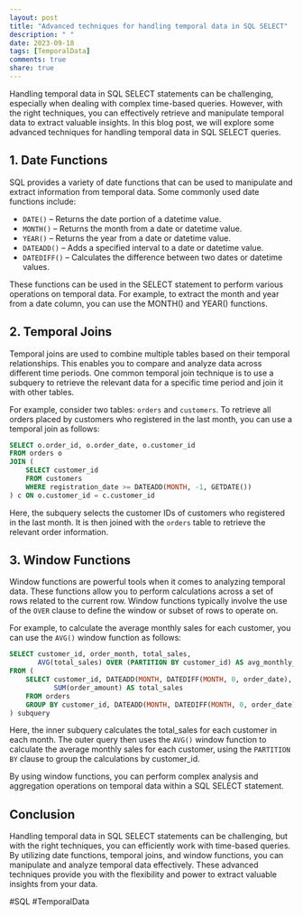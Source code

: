 ```yaml
---
layout: post
title: "Advanced techniques for handling temporal data in SQL SELECT"
description: " "
date: 2023-09-18
tags: [TemporalData]
comments: true
share: true
---
```


Handling temporal data in SQL SELECT statements can be challenging, especially when dealing with complex time-based queries. However, with the right techniques, you can effectively retrieve and manipulate temporal data to extract valuable insights. In this blog post, we will explore some advanced techniques for handling temporal data in SQL SELECT queries.

## 1. Date Functions
SQL provides a variety of date functions that can be used to manipulate and extract information from temporal data. Some commonly used date functions include:
- `DATE()` – Returns the date portion of a datetime value.
- `MONTH()` – Returns the month from a date or datetime value.
- `YEAR()` – Returns the year from a date or datetime value.
- `DATEADD()` – Adds a specified interval to a date or datetime value.
- `DATEDIFF()` – Calculates the difference between two dates or datetime values.

These functions can be used in the SELECT statement to perform various operations on temporal data. For example, to extract the month and year from a date column, you can use the MONTH() and YEAR() functions.

## 2. Temporal Joins
Temporal joins are used to combine multiple tables based on their temporal relationships. This enables you to compare and analyze data across different time periods. One common temporal join technique is to use a subquery to retrieve the relevant data for a specific time period and join it with other tables.

For example, consider two tables: `orders` and `customers`. To retrieve all orders placed by customers who registered in the last month, you can use a temporal join as follows:

```sql
SELECT o.order_id, o.order_date, o.customer_id
FROM orders o
JOIN (
    SELECT customer_id
    FROM customers
    WHERE registration_date >= DATEADD(MONTH, -1, GETDATE())
) c ON o.customer_id = c.customer_id
```

Here, the subquery selects the customer IDs of customers who registered in the last month. It is then joined with the `orders` table to retrieve the relevant order information.

## 3. Window Functions
Window functions are powerful tools when it comes to analyzing temporal data. These functions allow you to perform calculations across a set of rows related to the current row. Window functions typically involve the use of the `OVER` clause to define the window or subset of rows to operate on.

For example, to calculate the average monthly sales for each customer, you can use the `AVG()` window function as follows:

```sql
SELECT customer_id, order_month, total_sales,
       AVG(total_sales) OVER (PARTITION BY customer_id) AS avg_monthly_sales
FROM (
    SELECT customer_id, DATEADD(MONTH, DATEDIFF(MONTH, 0, order_date), 0) AS order_month,
           SUM(order_amount) AS total_sales
    FROM orders
    GROUP BY customer_id, DATEADD(MONTH, DATEDIFF(MONTH, 0, order_date), 0)
) subquery
```

Here, the inner subquery calculates the total_sales for each customer in each month. The outer query then uses the `AVG()` window function to calculate the average monthly sales for each customer, using the `PARTITION BY` clause to group the calculations by customer_id.

By using window functions, you can perform complex analysis and aggregation operations on temporal data within a SQL SELECT statement.

## Conclusion
Handling temporal data in SQL SELECT statements can be challenging, but with the right techniques, you can efficiently work with time-based queries. By utilizing date functions, temporal joins, and window functions, you can manipulate and analyze temporal data effectively. These advanced techniques provide you with the flexibility and power to extract valuable insights from your data.

#SQL #TemporalData
